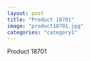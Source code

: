 ```yaml
---
layout: post
title: "Product 18701"
image: "product18701.jpg"
categories: "category1"
---
```

Product 18701
